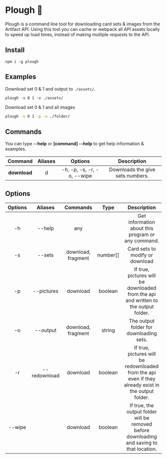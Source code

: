 # Plough 🚜

Plough is a command line tool for downloading card sets & images from the Artifact API. Using this tool you can cache or webpack all API assets locally to speed up load times, instead of making mutliple requests to the API.

## Install
```
npm i -g plough
```

## Examples
Download set 0 & 1 and output to `./assets/`.
```
plough -s 0 1 -o ./assets/
```
Download set 0 & 1 and all images
```bash
plough -s 0 1 -p -o ./folder/
```

## Commands
You can type **--help** or **[command] --help** to get help information & examples.

| Command | Aliases | Options | Description|
|:---:|:---:|:---:|:---:|
| **download** | d | -h, -p, -s, -r, -o, --wipe| Downloads the give sets numbers. |

## Options
| Options | Aliases | Commands | Type | Description|
|:---:|:---:|:---:|:---:|:---:|
| -h | --help | any | | Get information about this program or any command.
| -s | --sets | download, fragment | number[] | Card sets to modify or download
| -p | --pictures | download | boolean | If true, pictures will be downloaded from the api and written to the output folder.
| -o | --output | download, fragment | string | The output folder for downloading sets.
| -r | --redownload | download | boolean | If true, pictures will be redownloaded from the api even if they already exist in the output folder.
| --wipe |  | download | boolean | If true, the output folder will be removed before downloading and saving to that location.

